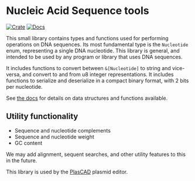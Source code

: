 # Nucleic Acid Sequence tools

[![Crate](https://img.shields.io/crates/v/na_seq.svg)](https://crates.io/crates/na_seq)
[![Docs](https://docs.rs/na_seq/badge.svg)](https://docs.rs/na_seq)

This small library contains types and functions used for performing operations on DNA sequences. Its most fundamental type is the `Nucleotide` enum, representing a single DNA nucleotide. This library is general, and intended to be used by any program or library that uses DNA sequences.

It includes functions to convert between `&[Nucleotide]` to string and vice-versa, and convert to and from u8 integer representations. It includes functions to serialize and deserialize in a compact binary format, with 2 bits per nucleotide.

See [the docs](https://docs.rs/na_seq) for details on data structures and functions available.


## Utility functionality
- Sequence and nucleotide complements
- Sequence and nucleotide weight
- GC content

We may add alignment, sequent searches, and other utility features to this in the future.



This library is used by the [PlasCAD](https://github.com/David-OConnor/plascad) plasmid editor.